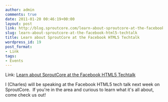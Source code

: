 ```yaml
---
author: admin
comments: true
date: 2011-01-20 00:46:19+00:00
layout: post
link: http://blog.sproutcore.com/learn-about-sproutcore-at-the-facebook-html5-techtalk/
slug: learn-about-sproutcore-at-the-facebook-html5-techtalk
title: Learn about SproutCore at the Facebook HTML5 Techtalk
wordpress_id: 19
post_format:
- Link
tags:
- Events
---
```


Link: [Learn about SproutCore at the Facebook HTML5 Techtalk](http://www.facebook.com/event.php?eid=190070421018801)

		

I (Charles) will be speaking at the Facebook HTML5 tech talk next week on SproutCore.  If you're in the area and curious to learn what it's all about, come check us out!
